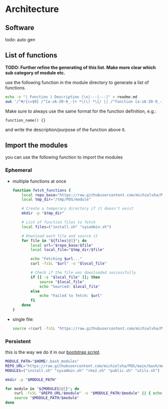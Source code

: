 # Architecture

## Software

todo: auto gen

## List of functions

**TODO: Further refine the generating of this list. Make more clear which sub category of module etc.**

use the following function in the module directory to generate a list of functions.


```bash
echo -e "| Function | Description |\n|---|---|" > readme.md
awk '/^#/{c=$0} /^[a-zA-Z0-9_-]+ *\(\) *\{/ || /^function [a-zA-Z0-9_-]+ *\(\) *\{/ {print "| " $1 " | " substr(c, 3) " |"}' *.sh >> readme.md
````

Make sure to always use the same format for the function definition, e.g.:

``function_name() {}``

and write the description/purpose of the function above it.

## Import the modules

you can use the following function to import the modules

### Ephemeral

- multiple functions at once
    ```bash
    function fetch_functions {
        local repo_base="https://raw.githubusercontent.com/michielvha/PDS/main/bash/module"
        local tmp_dir="/tmp/PDS/module"
    
        # Create a temporary directory if it doesn't exist
        mkdir -p "$tmp_dir"
    
        # List of function files to fetch
        local files=("install.sh" "sysadmin.sh")
    
        # Download each file and source it
        for file in "${files[@]}"; do
            local url="$repo_base/$file"
            local local_file="$tmp_dir/$file"
    
            echo "Fetching $url..."
            curl -fsSL "$url" -o "$local_file"
    
            # Check if the file was downloaded successfully
            if [[ -s "$local_file" ]]; then
                source "$local_file"
                echo "Sourced: $local_file"
            else
                echo "Failed to fetch: $url"
            fi
        done
    }
    ```
- single file:

    ```bash
    source <(curl -fsSL "https://raw.githubusercontent.com/michielvha/PDS/main/bash/module/install.sh")
    ```

### Persistent

this is the way we do it in our [bootstrap script](bootstrap.sh).

```bash
MODULE_PATH="$HOME/.bash_modules"
REPO_URL="https://raw.githubusercontent.com/michielvha/PDS/main/bash/module"
MODULES=("install.sh" "sysadmin.sh" "rke2.sh" "public.sh" "utils.sh")

mkdir -p "$MODULE_PATH"

for module in "${MODULES[@]}"; do
    curl -fsSL "$REPO_URL/$module" -o "$MODULE_PATH/$module" || { echo "Failed to download $module"; exit 1; }
    source "$MODULE_PATH/$module"
done
```

<!--
# Architecture


looking into a package manager like nuget for bash, seeing if there is any added value instead of just using 1 script or a seperate file for functions and script and just sourcing it.


`bpkg` (Bash Package Manager) is a lightweight package manager designed specifically for Bash scripts and utilities. It aims to provide a simple way to manage Bash packages and reusable scripts, much like how `npm` works for Node.js or `NuGet` works for PowerShell.


### Key Features of `bpkg`:


1. **Install Bash Packages**: 

   `bpkg` allows you to install Bash packages hosted in Git repositories (usually on GitHub). It clones the repository and makes the package available on your system.


2. **Manage Dependencies**:

   Bash scripts or utilities can specify dependencies, which `bpkg` will resolve and install automatically.


3. **Version Control**:

   Each package can specify its version, and you can install specific versions of packages.


4. **Works from Git**:

   `bpkg` uses Git as its backend. When you install a package, `bpkg` will clone the repository (or a specific branch/tag) and handle the installation of the scripts.


5. **Simple Installation**:

   `bpkg` makes it easy to install new Bash utilities with a single command.


6. **Cross-platform**:

   Since it is just a Bash utility, `bpkg` can be used across different Unix-based systems (Linux, macOS, etc.).


---


### Installing `bpkg`:


`bpkg` itself is a Bash script, so installing it is straightforward.


```bash

git clone https://github.com/bpkg/bpkg.git ~/.bpkg

echo 'export PATH="$HOME/.bpkg/bin:$PATH"' >> ~/.bashrc

source ~/.bashrc

```


This will clone the `bpkg` repository into your home directory and add it to your `PATH` so you can start using it immediately.


---


### Using `bpkg`:


#### 1. **Installing Packages**:

Once `bpkg` is installed, you can install Bash packages from GitHub like this:


```bash

bpkg install <username>/<repository>

```


For example, installing a package called `json.sh` from the repository:


```bash

bpkg install dominictarr/json.sh

```


This will download the Bash script, resolve any dependencies, and install it in your local environment.


#### 2. **Running Installed Packages**:

The installed packages are placed in your `~/.bpkg/bin` folder, which is added to your `PATH`. This means you can run the installed scripts or utilities just like any other system command.


#### 3. **Package Structure**:

Bash packages that work with `bpkg` usually follow a simple structure. They typically have:


- **`bpkg.json`**: A file that describes the package, including metadata such as version, dependencies, and description.

- **Executable Scripts**: The actual Bash scripts or utilities to be used.


Here’s an example `bpkg.json`:


```json

{

  "name": "my-bash-package",

  "version": "1.0.0",

  "description": "A simple bash utility",

  "dependencies": {

    "user/dependency-repo": "1.0.0"

  }

}

```


#### 4. **Listing Installed Packages**:

You can list all the packages that you’ve installed with `bpkg`:


```bash

bpkg list

```


#### 5. **Updating and Uninstalling Packages**:

To update an installed package to the latest version:


```bash

bpkg update <username>/<repository>

```


To uninstall a package:


```bash

bpkg remove <username>/<repository>

```


---


### Publishing Your Own Bash Package:


If you want to create your own package and publish it for use with `bpkg`, the process is simple:


1. Create a GitHub repository.

2. Write your Bash script(s).

3. Create a `bpkg.json` file with metadata about your package.

4. Add your GitHub repository to the bpkg ecosystem by making it publicly available.


Once your package is ready, others can install it directly from your GitHub repo using `bpkg install`.


---


### Limitations of `bpkg`:


- **Smaller Ecosystem**: Since `bpkg` is a niche tool for Bash scripts, it doesn't have as large a package repository as other package managers like `npm` or `pip`.

- **GitHub Dependency**: It relies heavily on Git and GitHub, so you need Git installed and a stable internet connection to use it.

- **No Central Registry**: Unlike `NuGet` or `npm`, there’s no central repository or registry for `bpkg`. Instead, it pulls directly from GitHub repositories, which can make it harder to discover new packages.


---


### Alternatives to `bpkg`:

- **Homebrew**: While Homebrew is not specific to Bash scripts, it’s a popular package manager for macOS and Linux. It can install binaries and some shell scripts.

- **APT/YUM/PKG**: The native package managers for Linux distributions can also manage scripts or utilities that are part of the system repositories.



-->